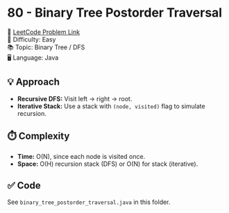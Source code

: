 # 80 - Binary Tree Postorder Traversal

🔗 [LeetCode Problem Link](https://leetcode.com/problems/binary-tree-postorder-traversal/)  
📌 Difficulty: Easy  
📚 Topic: Binary Tree / DFS  
🖥️ Language: Java  

## 💡 Approach
- **Recursive DFS:** Visit left → right → root.  
- **Iterative Stack:** Use a stack with `(node, visited)` flag to simulate recursion.  

## ⏱️ Complexity
- **Time:** O(N), since each node is visited once.  
- **Space:** O(H) recursion stack (DFS) or O(N) for stack (iterative).  

## ✅ Code
See `binary_tree_postorder_traversal.java` in this folder.
